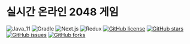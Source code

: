 # 실시간 온라인 2048 게임

![Java_11](https://img.shields.io/badge/java-11-red?logo=java)
![Gradle](https://img.shields.io/badge/gradle-7.0.2-blue?logo=gradle)
![Next.js](https://img.shields.io/badge/Next.js-blue?logo=next.js)
![Redux](https://img.shields.io/badge/Redux-purple?logo=redux)
[![GitHub license](https://img.shields.io/github/license/gunkim/2048-online)](https://github.com/gunkim/book-object)
[![GitHub stars](https://img.shields.io/github/stars/gunkim/2048-online)](https://github.com/gunkim/book-object/stargazers)
[![GitHub issues](https://img.shields.io/github/issues/gunkim/2048-online)](https://github.com/gunkim/book-object/issues)
[![GitHub forks](https://img.shields.io/github/forks/gunkim/2048-online)](https://github.com/gunkim/book-object/network)
